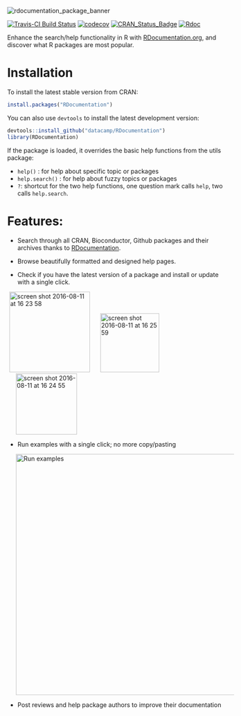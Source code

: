 ![rdocumentation_package_banner](https://cloud.githubusercontent.com/assets/1741726/18202790/b757fa44-7112-11e6-99e0-f20e8f3f93ff.png)

[![Travis-CI Build Status](https://travis-ci.org/datacamp/RDocumentation.svg?branch=master)](https://travis-ci.org/datacamp/RDocumentation)
[![codecov](https://codecov.io/gh/datacamp/RDocumentation/branch/master/graph/badge.svg)](https://codecov.io/gh/datacamp/RDocumentation)
[![CRAN_Status_Badge](http://www.r-pkg.org/badges/version/RDocumentation)](https://cran.r-project.org/package=RDocumentation)
[![Rdoc](http://staging.rdocumentation.org/badges/version/RDocumentation)](http://rdocumentation.org/packages/RDocumentation)

Enhance the search/help functionality in R with [RDocumentation.org](http://www.rdocumentation.org), and discover what R packages are most popular.

# Installation

To install the latest stable version from CRAN:

```R
install.packages("RDocumentation")
```

You can also use `devtools` to install the latest development version:

```R
devtools::install_github("datacamp/RDocumentation")
library(RDocumentation)
```

If the package is loaded, it overrides the basic help functions from the utils package:

* `help()` : for help about specific topic or packages
* `help.search()` : for help about fuzzy topics or packages
* `?`: shortcut for the two help functions, one question mark calls `help`, two calls `help.search`.

# Features:

* Search through all CRAN, Bioconductor, Github packages and their archives thanks to [RDocumentation](http://www.rdocumentation.org).

* Browse beautifully formatted and designed help pages.

* Check if you have the latest version of a package and install or update with a single click.

<img style="margin-left:5px" width="186" alt="screen shot 2016-08-11 at 16 23 58" src="https://cloud.githubusercontent.com/assets/1741726/17591907/795459ce-5fe0-11e6-9e97-f118bbecf0e0.png">
<img style="margin-left:20px" width="136" alt="screen shot 2016-08-11 at 16 25 59" src="https://cloud.githubusercontent.com/assets/1741726/17591884/5f130f60-5fe0-11e6-8f1d-c3e7a245b176.png">
<img style="margin-left:20px" width="141" alt="screen shot 2016-08-11 at 16 24 55" src="https://cloud.githubusercontent.com/assets/1741726/17591898/6dff5c22-5fe0-11e6-8d81-3a0081c5c850.png">

* Run examples with a single click; no more copy/pasting

<img style="margin-left:20px" width="557" alt="Run examples" src="https://cloud.githubusercontent.com/assets/1741726/17591750/baa828a2-5fdf-11e6-931c-24472ea4b236.png">

* Post reviews and help package authors to improve their documentation

